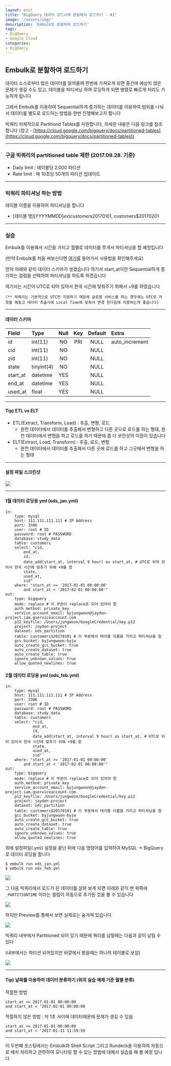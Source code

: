 ```yaml
---
layout: post
title: "BigQuery 데이터 로드시에 분할해서 로드하기 - #1"
image: '/assets/img/'
description: 'Embulk로 분할하여 로드하기'
tags:
- BigQuery
- Google Cloud
categories:
- BigQuery
---
```


## Embulk로 분할하여 로드하기

데이터 소스로부터 많은 데이터를 읽어올때 한번에 가져오게 되면 중간에 예상치 않은 문제가 생길 수도 있고, 테이블을 파티셔닝 하여 로딩하게 되면 병렬로 
빠르게 처리도 가능하게 됩니다

그래서 Embulk를 이용하여 Sequential하게 증가하는 데이터를 이용하여 범위를 나눠서 데이터를 별도로 로드하는 방법을 한번 진행해보고자 합니다

빅쿼리 자체적으로 Partitiond Tables를 지원합니다, 자세한 내용은 다음 링크를 참조합니다
(참고 - [https://cloud.google.com/bigquery/docs/partitioned-tables](https://cloud.google.com/bigquery/docs/partitioned-tables))

---

### 구글 빅쿼리의 partitioned table 제한 (2017.09.28. 기준)

- Daily limit : 테이블당 2,000 파티션
- Rate limit : 매 10초당 50개의 파티션 업데이트

---

### 빅쿼리 파티셔닝 하는 방법

테이블 이름을 이용하여 파티셔닝을 합니다

- [테이블 명]$[YYYYMMDD] ex) customers$20170101, customers$20170201

---

### 실습

Embulk를 이용해서 시간을 가지고 월별로 데이터를 쪼개서 파티셔닝을 할 예정입니다

(만약 Embulk를 처음 써보신다면 [여기](https://jungwoon.github.io/bigdata/2017/08/31/Embulk_Setup/)를 들어가서 사용법을 확인해주세요)

먼저 아래와 같이 데이터 스키마가 생겼습니다 여기서 start_at이란 Sequential하게 증가하는 컬럼을 선택하여
파티셔닝을 하도록 하겠습니다

여기서는 시간이 UTC로 되어 있어서 한국 시간에 맞춰주기 위해서 +9를 하였습니다

`(** 빅쿼리는 기본적으로 UTC만 지원하기 때문에 글로벌 서비스를 하는 경우에는 UTC로 저장을 해놓고 데이터 추출시에 Local Time에 맞춰서 변경 한다음에 이용하는게 좋습니다)`

---

#### 데이터 스키마

| Field | Type | Null | Key | Default | Extra
| :--- | :--- | :---: | :---: | :---: | :---
| id | int(11) | NO | PRI | NULL | auto_increment
| cid | int(11) | NO | | NULL | 
| zid | int(11) | NO | | NULL | 
| state | tinyint(4) | NO | | NULL | 
| start_at | datetime | YES | | NULL | 
| end_at | datetime | YES | | NULL | 
| used_at | float | YES | | NULL | 

---

#### Tip) ETL vs ELT

- ETL(Extract, Transform, Load) : 추출, 변형, 로드
    - 원천 데이터에서 데이터를 추출해서 변형하고 다른 곳으로 로드를 하는 형태, 원천 데이터에서 변형을 하고 로드를 하기 때문에 좀 더 보안상의 이점이 있습니다 
- ELT(Extract, Load, Transform) : 추출, 로드, 변형
    - 원천 데이터에서 데이터를 추출해서 다른 곳에 로드를 하고 그곳에서 변형을 하는 형태
 
---
    
#### 설정 파일 스크린샷

![](https://cdn-images-1.medium.com/max/1600/1*-VzTUUAM3xn33GsIwK1Xiw.png)

---

#### 1월 데이터 로딩용 yml (ods_jan.yml)

```
in:
    type: mysql
    host: 111.111.111.111 # IP Address
    port: 3306
    user: root # ID
    password: root # PASSWORD
    database: study_data
    table: customers
    select: "cid,
        end_at,
        id,
        date_add(start_at, interval 9 hour) as start_at, # UTC로 되어 있어서 한국 시간에 맞추기 위해 +9를 함
        state,
        used_at,
        zid"
    where: "start_at >= '2017-01-01 00:00:00'
        and start_at < '2017-02-01 00:00:00'"
out:
    type: bigquery
    mode: replace # 이 부분이 replace로 되어 있어야 함
    auth_method: private_key
    service_account_email: byjungwoon@jayden-project.iam.gserviceaccount.com
    p12_keyfile: /Users/jungwoon/GoogleCredential/key.p12
    project: jayden-project
    dataset: ods_partition
    table: customers$20170101 # 이 부분에서 테이블 이름을 가지고 파티셔닝을 함
    gcs_bucket: byjungwoon-byjw
    auto_create_gcs_bucket: true
    auto_create_dataset: true
    auto_create_table: true
    ignore_unknown_values: true
    allow_quoted_newlines: true
```

#### 2월 데이터 로딩용 yml (ods_feb.yml)

```
in:
    type: mysql
    host: 111.111.111.111 # IP Address
    port: 3306
    user: root # ID
    password: root # PASSWORD
    database: study_data
    table: customers
    select: "cid,
            end_at,
            id,
            date_add(start_at, interval 9 hour) as start_at, # UTC로 되어 있어서 한국 시간에 맞추기 위해 +9를 함
            state,
            used_at,
            zid"
    where: "start_at >= '2017-01-01 00:00:00'
        and start_at < '2017-02-01 00:00:00'"
out:
    type: bigquery
    mode: replace # 이 부분이 replace로 되어 있어야 함
    auth_method: private_key
    service_account_email: byjungwoon@jayden-project.iam.gserviceaccount.com
    p12_keyfile: /Users/jungwoon/GoogleCredential/key.p12
    project: jayden-project
    dataset: ods_partition
    table: customers$20170101 # 이 부분에서 테이블 이름을 가지고 파티셔닝을 함
    gcs_bucket: byjungwoon-byjw
    auto_create_gcs_bucket: true
    auto_create_dataset: true
    auto_create_table: true
    ignore_unknown_values: true
    allow_quoted_newlines: true
```

위에 설정파일(.yml) 설정을 끝난 뒤에 다음 명령어를 입력하여 MySQL -> BigQuery로 데이터 로딩을 합니다

```
$ embulk run ods_jan.yml
$ embulk run ods_feb.yml
```

![](https://cdn-images-1.medium.com/max/1200/1*bGQzLVMTwupWTuxJdEBk-Q.png)

그 다음 빅쿼리에서 로드가 된 데이터를 살펴 보게 되면 아래와 같이 맨 위쪽에 `_PARTITIONTIME` 이라는 컬럼이 자동으로 추가된 것을 볼 수 있습니다

![](https://cdn-images-1.medium.com/max/2000/1*RCwGlZ0qPBcX07Dq2TMZ_w.png)

하지만 Preview를 통해서 보면 실제로는 숨겨져 있습니다

![](https://cdn-images-1.medium.com/max/2000/1*zleqxE32DJUMfqy522432w.png)

빅쿼리 내부에서 Partitioned 되어 있기 때문에 쿼리를 날릴때는 다음과 같이 날릴 수 있다

(내부에서는 파티션 되어있지만 바깥에서 봤을때는 하나의 테이블로 보임)

![](https://cdn-images-1.medium.com/max/2000/1*CkbJfpy69NXYFM9Z1UoOJg.png)

---

#### Tip) 날짜를 이용하여 데이터 분류하기 (위의 실습 예제 기준 월별 분류)

적절한 방법 
```
start_at >= 2017-01-01 00:00:00
and start_at < ‘2017-02-01 00:00:00
```

적절하지 않은 방법 : 저 1초 사이에 데이터때문에 문제가 생길 수 있음
```
start_at >= 2017-01-01 00:00:00
and start_at < ‘2017-01-31 11:59:59
```

---

이 두번째 포스팅에서는 Embulk와 Shell Script 그리고 Rundeck을 이용하여 자동으로 배치 처리하고 관련하여 모니터링 할 수 있는
방법에 대해서 실습을 해 볼 예정 입니다